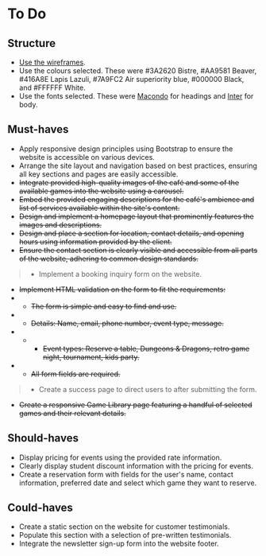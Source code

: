 # To Do

## Structure

- [Use the wireframes](https://codeinstitute.s3.eu-west-1.amazonaws.com/Bootstrap/bootstrapM2-02.01.03-boardwalk-games-full-wireframes.pdf).
- Use the colours selected. These were \#3A2620 Bistre, \#AA9581 Beaver, \#416A8E Lapis Lazuli, \#7A9FC2 Air superiority blue, \#000000 Black, and \#FFFFFF White.
- Use the fonts selected. These were [Macondo](https://fonts.google.com/specimen/Macondo) for headings and [Inter](https://fonts.google.com/specimen/Inter) for body.

## Must-haves

- Apply responsive design principles using Bootstrap to ensure the website is accessible on various devices.
- Arrange the site layout and navigation based on best practices, ensuring all key sections and pages are easily accessible.
- ~~Integrate provided high-quality images of the café and some of the available games into the website using a carousel.~~
- ~~Embed the provided engaging descriptions for the café's ambience and list of services available within the site's content.~~
- ~~Design and implement a homepage layout that prominently features the images and descriptions.~~
- ~~Design and place a section for location, contact details, and opening hours using information provided by the client.~~
- ~~Ensure the contact section is clearly visible and accessible from all parts of the website, adhering to common design standards.~~
>- Implement a booking inquiry form on the website.
- ~~Implement HTML validation on the form to fit the requirements:~~
- - ~~The form is simple and easy to find and use.~~
- - ~~Details: Name, email, phone number, event type, message.~~
- - - ~~Event types: Reserve a table, Dungeons & Dragons, retro game night, tournament, kids party.~~
- - ~~All form fields are required.~~
>- Create a success page to direct users to after submitting the form.
- ~~Create a responsive Game Library page featuring a handful of selected games and their relevant details.~~

## Should-haves

- Display pricing for events using the provided rate information.
- Clearly display student discount information with the pricing for events.
- Create a reservation form with fields for the user's name, contact information, preferred date and select which game they want to reserve.

## Could-haves

- Create a static section on the website for customer testimonials.
- Populate this section with a selection of pre-written testimonials.
- Integrate the newsletter sign-up form into the website footer.